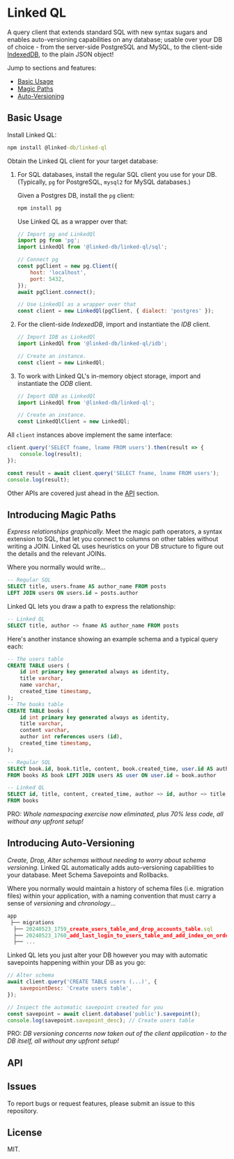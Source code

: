# Linked QL

A query client that extends standard SQL with new syntax sugars and enables auto-versioning capabilities on any database; usable over your DB of choice - from the server-side PostgreSQL and MySQL, to the client-side [IndexedDB](https://developer.mozilla.org/en-US/docs/Web/API/IndexedDB_API), to the plain JSON object!

Jump to sections and features:

+ [Basic Usage](#basic-usage)
+ [Magic Paths](#introducing-magic-paths)
+ [Auto-Versioning](#introducing-auto-versioning)

## Basic Usage

Install Linked QL:

```cmd
npm install @linked-db/linked-ql
```

Obtain the Linked QL client for your target database:

1. For SQL databases, install the regular SQL client you use for your DB. (Typically, `pg` for PostgreSQL, `mysql2` for MySQL databases.)

    Given a Postgres DB, install the `pg` client:

    ```cmd
    npm install pg
    ```

    Use Linked QL as a wrapper over that:

    ```js
    // Import pg and LinkedQl
    import pg from 'pg';
    import LinkedQl from '@linked-db/linked-ql/sql';

    // Connect pg
    const pgClient = new pg.Client({
        host: 'localhost',
        port: 5432,
    });
    await pgClient.connect();

    // Use LinkedQl as a wrapper over that
    const client = new LinkedQl(pgClient, { dialect: 'postgres' });
    ```
    
2. For the client-side *IndexedDB*, import and instantiate the *IDB* client.
    
    ```js
    // Import IDB as LinkedQl
    import LinkedQl from '@linked-db/linked-ql/idb';
    
    // Create an instance.
    const client = new LinkedQl;
    ```
    
3. To work with Linked QL's in-memory object storage, import and instantiate the *ODB* client.

    ```js
    // Import ODB as LinkedQl
    import LinkedQl from '@linked-db/linked-ql';
    
    // Create an instance.
    const LinkedQlClient = new LinkedQl;
    ```

All `client` instances above implement the same interface:

```js
client.query('SELECT fname, lname FROM users').then(result => {
    console.log(result);
});
```

```js
const result = await client.query('SELECT fname, lname FROM users');
console.log(result);
```

Other APIs are covered just ahead in the [API](#api) section.

## Introducing Magic Paths

*Express relationships graphically.* Meet the magic path operators, a syntax extension to SQL, that let you connect to columns on other tables without writing a JOIN. Linked QL uses heuristics on your DB structure to figure out the details and the relevant JOINs.

Where you normally would write...

```sql
-- Regular SQL
SELECT title, users.fname AS author_name FROM posts
LEFT JOIN users ON users.id = posts.author
```

Linked QL lets you draw a path to express the relationship:

```sql
-- Linked QL
SELECT title, author ~> fname AS author_name FROM posts
```

Here's another instance showing an example schema and a typical query each:

```sql
-- The users table
CREATE TABLE users (
    id int primary key generated always as identity,
    title varchar,
    name varchar,
    created_time timestamp,
);
-- The books table
CREATE TABLE books (
    id int primary key generated always as identity,
    title varchar,
    content varchar,
    author int references users (id),
    created_time timestamp,
);
```

```sql
-- Regular SQL
SELECT book.id, book.title, content, book.created_time, user.id AS author_id, user.title AS author_title, user.name AS author_name 
FROM books AS book LEFT JOIN users AS user ON user.id = book.author
```

```sql
-- Linked QL
SELECT id, title, content, created_time, author ~> id, author ~> title, author ~> name 
FROM books
```

PRO: *Whole namespacing exercise now eliminated, plus 70% less code, all without any upfront setup!*

## Introducing Auto-Versioning

*Create, Drop, Alter schemas without needing to worry about schema versioning.* Linked QL automatically adds auto-versioning capabilities to your database. Meet Schema Savepoints and Rollbacks.

Where you normally would maintain a history of schema files (i.e. migration files) within your application, with a naming convention that must carry a sense of *versioning* and *chronology*...

```js
app
 ├── migrations
  ├── 20240523_1759_create_users_table_and_drop_accounts_table.sql
  ├── 20240523_1760_add_last_login_to_users_table_and_add_index_on_order_status_table.sql
  ├── ...
```

Linked QL lets you just alter your DB however you may with automatic savepoints happening within your DB as you go:

```js
// Alter schema
await client.query('CREATE TABLE users (...)', {
    savepointDesc: 'Create users table',
});
```

```js
// Inspect the automatic savepoint created for you
const savepoint = await client.database('public').savepoint();
console.log(savepoint.savepoint_desc); // Create users table
```

PRO: *DB versioning concerns now taken out of the client application - to the DB itself, all without any upfront setup!*

## API

<!--

1. The `client.query()` method lets you run any SQL query on your database.

    ```js
    // Run a query
    client.query('SELECT fname, lname FROM users').then(result => {
        console.log(result);
    });
    ```

2. Other methods give us a programmatic way to manipulate or query the database. (Docs coming soon.)
    1. The `client.createDatabase()` and `client.createDatabaseIfNotExists()` methods. (Returning a `Database` instance (`database`).)
    2. The `client.dropDatabase()` and `client.dropDatabaseIfExists()` methods.
    3. The `client.databases()` method - for listing databases, and the `client.database(name)` method - for obtaining a `Database` instance (`database`).
    4. The `database.createTable()`, `database.alterTable()`, and `database.dropTable()` methods.
    5. The `database.tables()` method - for listing tables, the `database.table(name)` method - for obtaining a `Table` instance (`table`).
    6. The `table.getAll()` method - for listing entries, the `table.get(id)` method - for obtaining an entry, the `table.count()` method - for count.
    7. The `table.addAll()` and `table.add()` methods.
    8. The `table.putAll()` and `table.put()` methods.
    9. The `table.deleteAll()` and `table.delete()` methods.

[Learn more about the API](../learn/the-api). (DOCS coming soon.)

## What About Relationships? - The Language

Objective SQL is a superset of the same familiar, powerful SQL language you know...

```sql
SELECT post_title, users.fname AS author_name FROM posts
LEFT JOIN users ON users.id = posts.author_id;
```

...with an object-oriented syntax for relationships, built into the language...

```sql
SELECT post_title, author_id->fname AS author_name FROM posts;
```

...and that's SQL without the query complexity!

[Learn more about the language](../learn/the-language) and see just what's possible with the *arrow* syntax. (DOCS coming soon.)

## Documentation
[Objective SQL Documentions](https://webqit.io/tooling/objective-sql)
-->

## Issues
To report bugs or request features, please submit an issue to this repository.

## License
MIT.

<!--
    font-family: -apple-system, BlinkMacSystemFont, "Segoe UI", Roboto, Oxygen-Sans, Ubuntu, Cantarell, "Helvetica Neue", sans-serif;
-->
